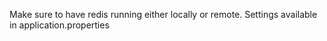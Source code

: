 Make sure to have redis running either locally or remote. Settings available in application.properties